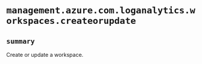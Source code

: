 # `management.azure.com.loganalytics.workspaces.createorupdate`

## `summary`
Create or update a workspace.


